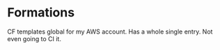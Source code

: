 # Formations

CF templates global for my AWS account. Has a whole single entry. Not even going to CI it.
